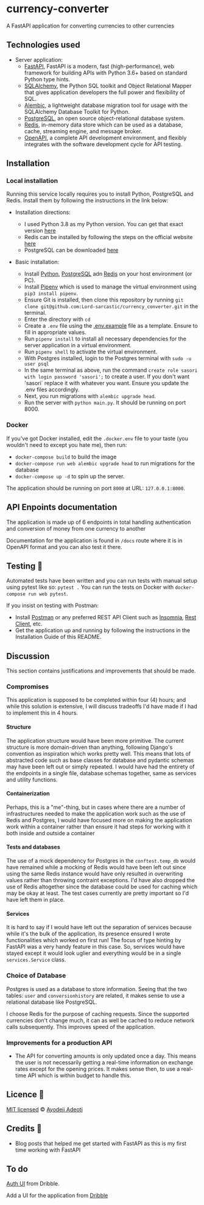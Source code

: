 # currency-converter
A FastAPI application for converting currencies to other currencies

## Technologies used
- Server application:
    - [FastAPI](https://fastapi.tiangolo.com/), FastAPI is a modern, fast (high-performance), web framework for building APIs with Python 3.6+ based on standard Python type hints.
    - [SQLAlchemy](https://www.sqlalchemy.org/), the Python SQL toolkit and Object Relational Mapper that gives application developers the full power and flexibility of SQL.
    - [Alembic](https://alembic.sqlalchemy.org/en/latest/), a lightweight database migration tool for usage with the SQLAlchemy Database Toolkit for Python.
    - [PostgreSQL](https://www.postgresql.org/), an open source object-relational database system.
    - [Redis](https://redis.io/), in-memory data store which can be used as a database, cache, streaming engine, and message broker.
    - [OpenAPI](https://www.getpostman.com/), a complete API development environment, and flexibly integrates with the software development cycle for API testing.

## Installation
### Local installation
Running this service locally requires you to install Python, PostgreSQL and Redis. Install them by following the instructions in the link below:
 - Installation directions:
    - I used Python 3.8 as my Python version. You can get that exact version [here](https://www.python.org/downloads/release/python-3810/)
    - Redis can be installed by following the steps on the official website [here](https://redis.io/docs/getting-started/#install-redis)
    - PostgreSQL can be downloaded [here](https://www.postgresql.org/download/)

- Basic installation:
    - Install [Python](https://www.python.org/), [PostgreSQL](https://www.postgresql.org/) adn [Redis](https://redis.io/) on your host environment (or PC).
    - Install [Pipenv](https://pipenv.pypa.io/en/latest/)  which is used to manage the virtual environment using `pip3 install pipenv`.
    - Ensure Git is installed, then clone this repository by running `git clone git@github.com:Lord-sarcastic/currency_converter.git` in the terminal.
    - Enter the directory with `cd `
    - Create a `.env` file using the [.env.example](/.env.example) file as a template. Ensure to fill in appropriate values.
    - Run `pipenv install` to install all necessary dependencies for the server application in a virtual environment.
    - Run `pipenv shell` to activate the virtual environment.
    - With Postgres installed, login to the Postgres terminal with `sudo -u user psql`
    - In the same terminal as above, run the command `create role sasori with login password 'sasori';` to create a user. If you don't want 'sasori` replace it with whatever you want. Ensure you update the .env files accordingly.
    - Next, you run migrations with `alembic upgrade head`.
    - Run the server with `python main.py`. It should be running on port 8000.

### Docker
If you've got Docker installed, edit the `.docker.env` file to your taste (you wouldn't need to except you hate me), then run:
- `docker-compose build` to build the image
- `docker-compose run web alembic upgrade head` to run migrations for the database
- `docker-compose up -d` to spin up the server.

The application should be running on port `8000` at URL: `127.0.0.1:8000`.


## API Enpoints documentation
The application is made up of 6 endpoints in total handling authentication and conversion of money from one currency to another

Documentation for the application is found in `/docs` route where it is in OpenAPI format and you can also test it there.

## Testing 🚨
Automated tests have been written and you can run tests with manual setup using pytest like so:
`pytest .`
You can run the tests on Docker with `docker-compose run web pytest`.

If you insist on testing with Postman:
- Install [Postman](https://www.getpostman.com/) or any preferred REST API Client such as [Insomnia](https://insomnia.rest/), [Rest Client](https://marketplace.visualstudio.com/items?itemName=humao.rest-client), etc.
- Get the application up and running by following the instructions in the Installation Guide of this README.

## Discussion
This section contains justifications and improvements that should be made.

### Compromises
This application is supposed to be completed within four (4) hours; and while this solution is extensive, I will discuss tradeoffs I'd have made if I had to implement this in 4 hours.

#### Structure
The application structure would have been more primitive. The current structure is more domain-driven than anything, following Django's convention as inspiration which works pretty well. This means that lots of abstracted code such as base classes for database and pydantic schemas may have been left out or simply repeated. I would have had the entirety of the endpoints in a single file, database schemas together, same as services and utility functions.

#### Containerization
Perhaps, this is a "me"-thing, but in cases where there are a number of infrastructures needed to make the application work such as the use of Redis and Postgres, I would have focused more on making the application work within a container rather than ensure it had steps for working with it both inside and outside a container

#### Tests and databases
The use of a mock dependency for Postgres in the `conftest.temp_db` would have remained while a mocking of Redis would have been left out since using the same Redis instance would have only resulted in overwriting values rather than throwing contraint exceptions. I'd have also dropped the use of Redis altogether since the database could be used for caching which may be okay at least. The test cases currently are pretty important so I'd have left them in place.

#### Services
It is hard to say if I would have left out the separation of services because while it's the bulk of the application, its presence ensured I wrote functionalities which worked on first run! The focus of type hinting by FastAPI was a very handy feature in this case. So, services would have stayed except it would look uglier and everything would be in a single `services.Service` class.


### Choice of Database
Postgres is used as a database to store information. Seeing that the two tables: `user` and `conversionhistory` are related, it makes sense to use a relational database like PostgreSQL.

I choose Redis for the purpose of caching requests. Since the supported currencies don't change much, it can as well be cached to reduce network calls subsequently. This improves speed of the application.

### Improvements for a production API
- The API for converting amounts is only updated once a day. This means the user is not necessarily getting a real-time information on exchange rates except for the opening prices. It makes sense then, to use a real-time API which is within budget to handle this.

## Licence 🔐
[MIT licensed](/LICENSE) © [Ayodeji Adeoti](https://github.com/Lord-sarcatic)

## Credits 🙏
- Blog posts that helped me get started with FastAPI as this is my first time working with FastAPI

## To do
[Auth UI](https://dribbble.com/shots/16753965-Login-Sign-up-Dark-Mode-AW-Universal-Page) from Dribble.

Add a UI for the application from [Dribble](https://dribbble.com/shots/15090067-Cryptocurrency-Trading-Platform/attachments/6821162?mode=mediam)
